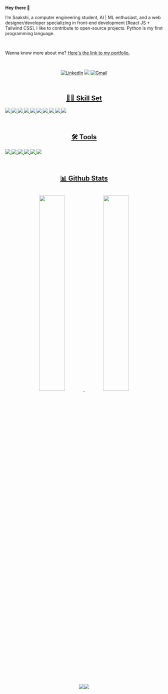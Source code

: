 

<b> Hey there 👋</b>

I’m Saakshi, a computer engineering student, AI | ML enthusiast, and a web designer/developer specializing in front-end development [React JS + Tailwind CSS]. I like to contribute to open-source projects. Python is my first programming language. 


<br>

Wanna know more about me? [Here's the link to my portfolio.](https://www.saakshiraut28.me/)


<br>

<div align="center">


<a  href="https://www.linkedin.com/in/saakshiraut-28200311" target="_blank"><img alt="LinkedIn" src="https://img.shields.io/badge/linkedin%20-%230077B5.svg?&style=for-the-badge&logo=linkedin&logoColor=white" /></a>
<a href="https://twitter.com/raut_saakshi" target="_blank"><img src="https://img.shields.io/badge/twitter-%2300acee.svg?&style=for-the-badge&logo=twitter&logoColor=white&alt=twitter" /></a>
<a href="mailto:saakshiraut28@gmail.com"><img  alt="Gmail" src="https://img.shields.io/badge/Gmail-D14836?style=for-the-badge&logo=gmail&logoColor=white" /><a href="https://www.facebook.com/rohan.kulkarni.2520/" target="_blank">


</div>

<br>

<h2 align="center">👩‍💻 Skill Set</h2>



![](https://img.shields.io/badge/Code-React-informational?style=flat&logo=react&logoColor=white&color=4AB197)
![](https://img.shields.io/badge/Style-CSS-informational?style=flat&logo=css3&logoColor=white&color=4AB197)
![](https://img.shields.io/badge/Style-Tailwind-informational?style=flat&logo=Tailwind-CSS&logoColor=white&color=4AB197)
![](https://img.shields.io/badge/Code-JavaScript-informational?style=flat&logo=JavaScript&logoColor=white&color=4AB197)
![](https://img.shields.io/badge/Code-Java-informational?style=flat&logo=Java&logoColor=white&color=4AB197)
![](https://img.shields.io/badge/Code-Python-informational?style=flat&logo=Python&logoColor=white&color=4AB197)
![](https://img.shields.io/badge/Code-.NET-informational?style=flat&logo=.net&logoColor=white&color=4AB197)
![](https://img.shields.io/badge/Code-MongoDB-informational?style=flat&logo=MongoDB&logoColor=white&color=4AB197)
![](https://img.shields.io/badge/Code-MySQL-informational?style=flat&logo=MySQL&logoColor=white&color=4AB197)
![](https://img.shields.io/badge/Style-Sass-informational?style=flat&logo=Sass&logoColor=white&color=4AB197)


<br>
<h2 align="center">🛠️ Tools</h2>

![](https://img.shields.io/badge/Tools-Netlify-informational?style=flat&logo=netlify&logoColor=white&color=4AB197)
![](https://img.shields.io/badge/Tools-NPM-informational?style=flat&logo=npm&logoColor=white&color=4AB197)
![](https://img.shields.io/badge/Tools-GitHub-informational?style=flat&logo=GitHub&logoColor=white&color=4AB197)
![](https://img.shields.io/badge/Tools-GitLab-informational?style=flat&logo=GitLab&logoColor=white&color=4AB197)
![](https://img.shields.io/badge/Code-Firebase-informational?style=flat&logo=Firebase&logoColor=white&color=4AB197)
![](https://img.shields.io/badge/Code-VSCode-informational?style=flat&logo=Visual%20Studio%20Code&logoColor=white&color=4AB197)

<br>
<h2 align="center">📊 Github Stats</h2>

<br>


<a href="https://github.com/saakshiraut28">
  <div align="center" >
  <img width="40%" src="https://github-readme-stats.vercel.app/api?username=saakshiraut28&show_icons=true"> <img width="40%" src="https://github-readme-stats.vercel.app/api/top-langs/?username=saakshiraut28&layout=compact">
  </div> 
  <div align="center">
   <img src="https://github-readme-streak-stats.herokuapp.com/?user=saakshiraut28&)"><img src="https://activity-graph.herokuapp.com/graph?username=saakshiraut28&bg_color=FFFFFF&color=000000&line=000000&point=00FF00"></div>
  </a>

<br>
<br>




